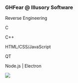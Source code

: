 <div style="overflow: auto;">
<!--   <img src="https://github.com/GHFear/GHFear/blob/main/github_logo_3.png" alt="GitHub Logo" style="float: left; margin-right: 20px;" width="800" height="300"> -->
  <div>
    <h3>GHFear @ Illusory Software</h3>
    <p>Reverse Engineering</p>
    <p>C</p>
    <p>C++</p>
    <p>HTML/CSS/JavaScript</p>
    <p>QT</p>
    <p>Node.js | Electron</p>
    <img src="https://github-readme-stats.vercel.app/api/top-langs/?username=GHFear"/>
  </div>
</div>
